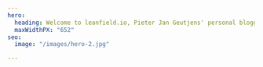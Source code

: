 ```yaml
---
hero:
  heading: Welcome to leanfield.io, Pieter Jan Geutjens' personal blogging project
  maxWidthPX: "652"
seo:
  image: "/images/hero-2.jpg"

---
```

